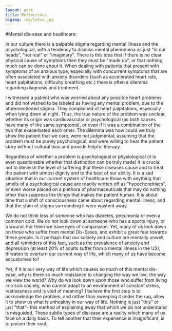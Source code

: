```yaml
---
layout: post
title: Reflections
bigimg: img/lotus.jpg
---
```


#Mental dis-ease and healthcare:

In our culture there is a palpable stigma regarding mental illness and the psychological, with a tendency to dismiss mental phenomena as just “in our heads”, “not real” or "imaginary". There is this idea that if there is no clear physical cause of symptoms then they must be "made up", or that nothing much can be done about it. When dealing with patients that present with symptoms of an anxious type, especially with concurrent symptoms that are often associated with anxiety disorders (such as accelerated heart rate, heart palpitations, difficulty breathing etc.) there is often a dilemma regarding diagnosis and treatment.


I witnessed a patient who was worried about any possible heart problems and did not wished to be labeled as having any mental problem, due to the aforementioned stigma. They complained of heart palpitations, especially when lying down at night. Thus, the true nature of the problem was unclear, whether its origin was cardiovascular or psychological (as both causes have many of the same symptoms), or even if it was a combination of the two that exacerbated each other. The dilemma was how could we truly show the patient that we care, were not judgmental; assuming that the problem must be purely psychological, and were willing to hear the patient story without cultural bias and provide helpful therapy.


Regardless of whether a problem is psychological or physiological (it is even questionable whether that distinction can be truly made) it is crucial not to diminish the level of suffering that these diseases cause and to treat the patient with utmost dignity and to the best of our ability. It is a sad situation that in our current system of healthcare those with anything that smells of a psychological cause are readily written off as "hypochondriacs", or even worse placed on a plethora of pharmaceuticals that may do nothing other than suppress the things that makes the patient human. It is about time that a shift of consciousness came about regarding mental illness, and that the stain of stigma surrounding it were washed away.


We do not think less of someone who has diabetes, pneumonia or even a common cold. We do not look down at someone who has a sports injury, or a wound. For them we have eyes of compassion. Yet, many of us look down on those who suffer from mental Dis-Eases, and exhibit a great fear towards these people. Is it perhaps that our society and culture are mentally unwell, and all reminders of this fact, such as the prevalence of anxiety and depression (at least 20% of adults suffer from a mental illness in the US), threaten to overturn our current way of life, which many of us have become accustomed to?


Yet, if it is our very way of life which causes so much of this mental dis-ease, why is there so much resistance to changing the way we live, the way we view the world? Why do we look down upon those who suffer from living in a sick society, who cannot adapt to an environment of constant stress, restlessness and is void of meaning? I believe the first step is to acknowledge the problem, and rather than sweeping it under the rug, allow it to show us what is unhealthy in our way of life. Nothing is just "this" or just "that"- this method of explaining away that which we do not understand is misguided. These subtle types of dis-ease are a reality which many of us face on a daily basis. To tell another that their experience is insignificant, is to poison their soul.
